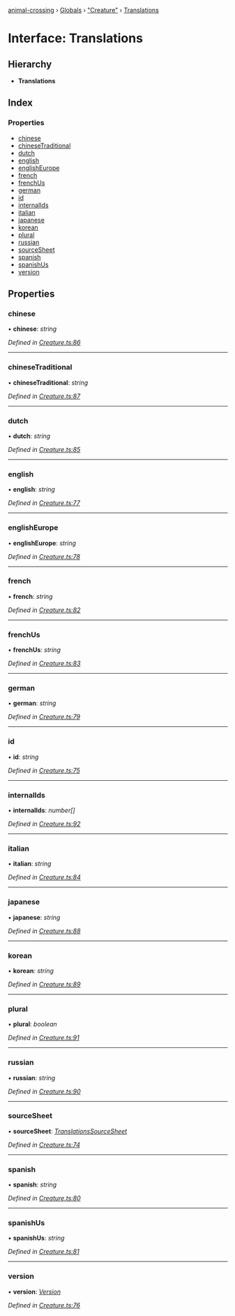[animal-crossing](../README.md) › [Globals](../globals.md) › ["Creature"](../modules/_creature_.md) › [Translations](_creature_.translations.md)

# Interface: Translations

## Hierarchy

* **Translations**

## Index

### Properties

* [chinese](_creature_.translations.md#chinese)
* [chineseTraditional](_creature_.translations.md#chinesetraditional)
* [dutch](_creature_.translations.md#dutch)
* [english](_creature_.translations.md#english)
* [englishEurope](_creature_.translations.md#englisheurope)
* [french](_creature_.translations.md#french)
* [frenchUs](_creature_.translations.md#frenchus)
* [german](_creature_.translations.md#german)
* [id](_creature_.translations.md#id)
* [internalIds](_creature_.translations.md#internalids)
* [italian](_creature_.translations.md#italian)
* [japanese](_creature_.translations.md#japanese)
* [korean](_creature_.translations.md#korean)
* [plural](_creature_.translations.md#plural)
* [russian](_creature_.translations.md#russian)
* [sourceSheet](_creature_.translations.md#sourcesheet)
* [spanish](_creature_.translations.md#spanish)
* [spanishUs](_creature_.translations.md#spanishus)
* [version](_creature_.translations.md#version)

## Properties

###  chinese

• **chinese**: *string*

*Defined in [Creature.ts:86](https://github.com/Norviah/animal-crossing/blob/a6bd02a/module/types/Creature.ts#L86)*

___

###  chineseTraditional

• **chineseTraditional**: *string*

*Defined in [Creature.ts:87](https://github.com/Norviah/animal-crossing/blob/a6bd02a/module/types/Creature.ts#L87)*

___

###  dutch

• **dutch**: *string*

*Defined in [Creature.ts:85](https://github.com/Norviah/animal-crossing/blob/a6bd02a/module/types/Creature.ts#L85)*

___

###  english

• **english**: *string*

*Defined in [Creature.ts:77](https://github.com/Norviah/animal-crossing/blob/a6bd02a/module/types/Creature.ts#L77)*

___

###  englishEurope

• **englishEurope**: *string*

*Defined in [Creature.ts:78](https://github.com/Norviah/animal-crossing/blob/a6bd02a/module/types/Creature.ts#L78)*

___

###  french

• **french**: *string*

*Defined in [Creature.ts:82](https://github.com/Norviah/animal-crossing/blob/a6bd02a/module/types/Creature.ts#L82)*

___

###  frenchUs

• **frenchUs**: *string*

*Defined in [Creature.ts:83](https://github.com/Norviah/animal-crossing/blob/a6bd02a/module/types/Creature.ts#L83)*

___

###  german

• **german**: *string*

*Defined in [Creature.ts:79](https://github.com/Norviah/animal-crossing/blob/a6bd02a/module/types/Creature.ts#L79)*

___

###  id

• **id**: *string*

*Defined in [Creature.ts:75](https://github.com/Norviah/animal-crossing/blob/a6bd02a/module/types/Creature.ts#L75)*

___

###  internalIds

• **internalIds**: *number[]*

*Defined in [Creature.ts:92](https://github.com/Norviah/animal-crossing/blob/a6bd02a/module/types/Creature.ts#L92)*

___

###  italian

• **italian**: *string*

*Defined in [Creature.ts:84](https://github.com/Norviah/animal-crossing/blob/a6bd02a/module/types/Creature.ts#L84)*

___

###  japanese

• **japanese**: *string*

*Defined in [Creature.ts:88](https://github.com/Norviah/animal-crossing/blob/a6bd02a/module/types/Creature.ts#L88)*

___

###  korean

• **korean**: *string*

*Defined in [Creature.ts:89](https://github.com/Norviah/animal-crossing/blob/a6bd02a/module/types/Creature.ts#L89)*

___

###  plural

• **plural**: *boolean*

*Defined in [Creature.ts:91](https://github.com/Norviah/animal-crossing/blob/a6bd02a/module/types/Creature.ts#L91)*

___

###  russian

• **russian**: *string*

*Defined in [Creature.ts:90](https://github.com/Norviah/animal-crossing/blob/a6bd02a/module/types/Creature.ts#L90)*

___

###  sourceSheet

• **sourceSheet**: *[TranslationsSourceSheet](../enums/_creature_.translationssourcesheet.md)*

*Defined in [Creature.ts:74](https://github.com/Norviah/animal-crossing/blob/a6bd02a/module/types/Creature.ts#L74)*

___

###  spanish

• **spanish**: *string*

*Defined in [Creature.ts:80](https://github.com/Norviah/animal-crossing/blob/a6bd02a/module/types/Creature.ts#L80)*

___

###  spanishUs

• **spanishUs**: *string*

*Defined in [Creature.ts:81](https://github.com/Norviah/animal-crossing/blob/a6bd02a/module/types/Creature.ts#L81)*

___

###  version

• **version**: *[Version](../enums/_creature_.version.md)*

*Defined in [Creature.ts:76](https://github.com/Norviah/animal-crossing/blob/a6bd02a/module/types/Creature.ts#L76)*
